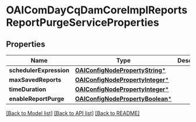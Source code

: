 # OAIComDayCqDamCoreImplReportsReportPurgeServiceProperties

## Properties
Name | Type | Description | Notes
------------ | ------------- | ------------- | -------------
**schedulerExpression** | [**OAIConfigNodePropertyString***](OAIConfigNodePropertyString.md) |  | [optional] 
**maxSavedReports** | [**OAIConfigNodePropertyInteger***](OAIConfigNodePropertyInteger.md) |  | [optional] 
**timeDuration** | [**OAIConfigNodePropertyInteger***](OAIConfigNodePropertyInteger.md) |  | [optional] 
**enableReportPurge** | [**OAIConfigNodePropertyBoolean***](OAIConfigNodePropertyBoolean.md) |  | [optional] 

[[Back to Model list]](../README.md#documentation-for-models) [[Back to API list]](../README.md#documentation-for-api-endpoints) [[Back to README]](../README.md)


